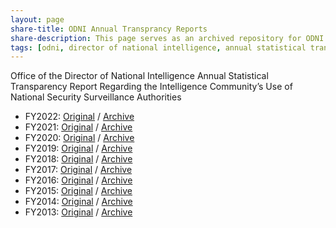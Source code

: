```yaml
---
layout: page
share-title: ODNI Annual Transprancy Reports
share-description: This page serves as an archived repository for ODNI Annual Transprancy Reports
tags: [odni, director of national intelligence, annual statistical transparency report, national security, surveillance authorities]
---
```


Office of the Director of National Intelligence Annual Statistical Transparency Report Regarding the Intelligence Community’s Use of National Security Surveillance Authorities

- FY2022: [Original](https://www.dni.gov/files/CLPT/documents/2023_ASTR_for_CY2022.pdf) / [Archive](https://web.archive.org/web/20230602091139/https://www.dni.gov/files/CLPT/documents/2023_ASTR_for_CY2022.pdf)
- FY2021: [Original](https://www.dni.gov/files/CLPT/documents/2022_ASTR_for_CY2020_FINAL.pdf) / [Archive](https://web.archive.org/web/20230615150632/https://www.dni.gov/files/CLPT/documents/2022_ASTR_for_CY2020_FINAL.pdf)
- FY2020: [Original](https://www.dni.gov/files/CLPT/documents/2021_ASTR_for_CY2020_FINAL.pdf) / [Archive](https://web.archive.org/web/20230520135853/https://www.dni.gov/files/CLPT/documents/2021_ASTR_for_CY2020_FINAL.pdf)
- FY2019: [Original](https://www.dni.gov/files/CLPT/documents/2020_ASTR_for_CY2019_FINAL.pdf) / [Archive](https://web.archive.org/web/20230502230506/https://www.dni.gov/files/CLPT/documents/2020_ASTR_for_CY2019_FINAL.pdf)
- FY2018: [Original](https://www.dni.gov/files/CLPT/documents/2019_ASTR_for_CY2018.pdf) / [Archive](https://web.archive.org/web/20230602081301/https://www.dni.gov/files/CLPT/documents/2019_ASTR_for_CY2018.pdf)
- FY2017: [Original](https://www.dni.gov/files/documents/icotr/2018-ASTR----CY2017----FINAL-for-Release-5.4.18.pdf) / [Archive](https://web.archive.org/web/20230604064221/https://www.dni.gov/files/documents/icotr/2018-ASTR----CY2017----FINAL-for-Release-5.4.18.pdf)
- FY2016: [Original](https://www.dni.gov/files/icotr/ic_transparecy_report_cy2016_5_2_17.pdf) / [Archive](https://web.archive.org/web/20220901055535/https://www.dni.gov/files/icotr/ic_transparecy_report_cy2016_5_2_17.pdf)
- FY2015: [Original](https://www.dni.gov/files/icotr/ODNI%20CY15%20Statistical%20Transparency%20Report.pdf) / [Archive](https://web.archive.org/web/20230222143847/https://www.dni.gov/files/icotr/ODNI%20CY15%20Statistical%20Transparency%20Report.pdf)
- FY2014: [Original](https://www.dni.gov/files/icotr/CY14%20Statistical%20Transparency%20Report.pdf) / [Archive](https://web.archive.org/web/20230220165653/https://www.dni.gov/files/icotr/CY14%20Statistical%20Transparency%20Report.pdf)
- FY2013: [Original](https://www.dni.gov/files/tp/National_Security_Authorities_Transparency_Report_CY2013.pdf) / [Archive](https://web.archive.org/web/20221005185331/https://www.dni.gov/files/tp/National_Security_Authorities_Transparency_Report_CY2013.pdf)